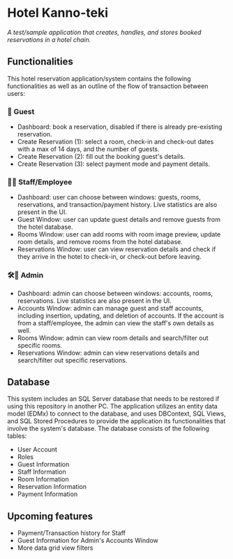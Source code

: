 # Hotel Kanno-teki
_A test/sample application that creates, handles, and stores booked reservations in a hotel chain._

## Functionalities
This hotel reservation application/system contains the following functionalities as well as an outline of the flow of transaction between users:
### 💁 Guest
* Dashboard: book a reservation, disabled if there is already pre-existing reservation.
* Create Reservation (1): select a room, check-in and check-out dates with a max of 14 days, and the number of guests.
* Create Reservation (2): fill out the booking guest's details.
* Create Reservation (3): select payment mode and payment details.
### 🧑‍💼 Staff/Employee
* Dashboard: user can choose between windows: guests, rooms, reservations, and transaction/payment history. Live statistics are also present in the UI.
* Guest Window: user can update guest details and remove guests from the hotel database.
* Rooms Window: user can add rooms with room image preview, update room details, and remove rooms from the hotel database.
* Reservations Window: user can view reservation details and check if they arrive in the hotel to check-in, or check-out before leaving.
### 🛠️🔑 Admin
* Dashboard: admin can choose between windows: accounts, rooms, reservations. Live statistics are also present in the UI.
* Accounts Window: admin can manage guest and staff accounts, including insertion, updating, and deletion of accounts. If the account is from a staff/employee, the admin can view the staff's own details as well.
* Rooms Window: admin can view room details and search/filter out specific rooms.
* Reservations Window: admin can view reservations details and search/filter out specific reservations.

## Database
This system includes an SQL Server database that needs to be restored if using this repository in another PC. 
The application utilizes an entity data model (EDMx) to connect to the database, and uses DBContext, SQL Views, and SQL Stored Procedures to provide the application its functionalities that involve the system's database.
The database consists of the following tables:
* User Account
* Roles
* Guest Information
* Staff Information
* Room Information
* Reservation Information
* Payment Information

## Upcoming features
* Payment/Transaction history for Staff
* Guest Information for Admin's Accounts Window
* More data grid view filters
